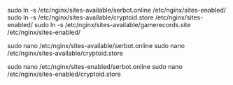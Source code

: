



sudo ln -s /etc/nginx/sites-available/serbot.online /etc/nginx/sites-enabled/
sudo ln -s /etc/nginx/sites-available/cryptoid.store /etc/nginx/sites-enabled/
sudo ln -s /etc/nginx/sites-available/gamerecords.site /etc/nginx/sites-enabled/



sudo nano /etc/nginx/sites-available/serbot.online
sudo nano /etc/nginx/sites-available/cryptoid.store

sudo nano /etc/nginx/sites-enabled/serbot.online
sudo nano /etc/nginx/sites-enabled/cryptoid.store